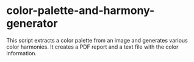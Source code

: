 # color-palette-and-harmony-generator
This script extracts a color palette from an image and generates various color harmonies. It creates a PDF report and a text file with the color information.
